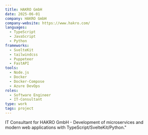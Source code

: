 ```yaml
---
title: HAKRO GmbH
date: 2025-06-01
company: HAKRO GmbH
company-website: https://www.hakro.com/
languages:
  - TypeScript
  - JavaScript
  - Python
frameworks:
  - SvelteKit
  - tailwindcss
  - Puppeteer
  - FastAPI
tools:
  - Node.js
  - Docker
  - Docker-Compose
  - Azure DevOps
roles:
  - Software Engineer
  - IT-Consultant
type: work
tags: project
---
```


IT Consultant for HAKRO GmbH - Development of microservices and modern web applications with TypeScript/SvelteKit/Python."
